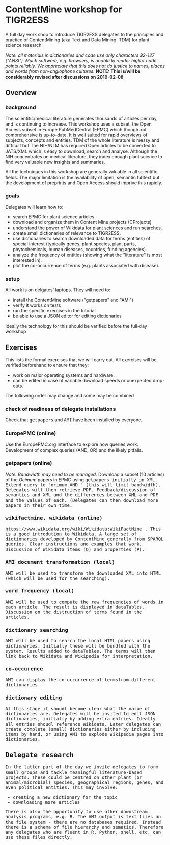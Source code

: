 # ContentMine workshop for TIGR2ESS

A full day work shop to introduce TIGR2ESS delegates to the principles and practice of ContentMining (aka Text and Data Mining, TDM) for plant science 
research.

*Note: all materials in dictionaries and code use only characters 32-127 ("ANSI"). Much software, e.g. browsers, is unable to render higher code points reliably. We appreciate that this does not do justice to names, places and words from non-anglophone cultures.*
**NOTE: This is/will be considerably revised after discussions on 2019-02-08**

## Overview

### background
The scientific/medical literature generates thousands of articles per day, and is continuing to increase. This workshop uses a subset, 
the Open Access subset in Europe PubMedCentral (EPMC) which though not comprehensive is up-to-date. It is well suited for rapid overviews 
of subjects, concepts and entities. TDM of the whole literature is messy and difficult but The NIH/NLM has required Open articles to be 
converted to JATS/XML which is easy to download, search and analyse. Although the NIH concentrates on medical literature, they index
enough plant science to find very valuable new insights and summaries.

All the techniques in this workshop are generally valuable in all scientific fields. The major limitation is the availability of open, 
semantic fulltext but the development of preprints and Open Access should imprive this rapidly.

### goals
Delegates will learn how to:
 * search EPMC for plant science articles
 * download and organize them in Content Mine projects (CProjects)
 * understand the power of Wikidata for plant sciences and run searches.
 * create small dictionaries of relevance to TIGR2ESS. 
 * use dictionaries to search downloaded data for terms (entities) of special interest (typically genes, plant species, plant parts, phytochemicals, human diseases,
   countries, funding agencies).
 * analyze the frequency of entities (showing what the "literature" is most interested in).
 * plot the co-occurrence of terms (e.g. plants associated with disease).

### setup
All work is on delgates' laptops. They will need to:
 * install the ContentMine software ("getpapers" and "AMI")
 * verify it works on tests
 * run the specific exercises in the tutorial
 * be able to use a JSON editor for editing dictionaries
 
 Ideally the technology for this should be varified before the full-day workshop
 
 ## Exercises 
This lists the formal exercises that we will carry out. All exercises will be verified beforehand to ensure that they:
 * work on major operating systems and hardware. 
 * can be edited in case of variable download speeds or unexpected drop-outs.
 
 The following order may change and some may be combined
 
 ### check of readiness of delegate installations
 Check that <tt>getpapers</tt> and <tt>AMI</tt> have been installed by everyone.

 ### EuropePMC (online)
 Use the EuropePMC.org interface to explore how queries work. Development of complex queries (AND, OR) and the likely pitfalls. 

 ### getpapers (online)
  *Note. Bandwidth may need to be managed.* Download a subset (10 articles) of the *Ocimum* papers in EPMC using <tt>getpapers<tt> initially in XML. Extend query to "ocimum AND <country>" (this will limit bandwidth). Delegates will then retrieve PDF.  Feedback/discussion of semantics and  XML and the differences between XML and PDF and the values of each. (Delegates can then download more papers in their own time. 
 
 ### wikifactmine, wikidata (online)
 https://www.wikidata.org/wiki/Wikidata:WikiFactMine . This is a good introdution to Wikidata. A large set of dictionaries developed by ContentMine generally from SPARQL queries.  Clear instructions and examples that work.
Discussion of Wikidata items (Q) and properties (P).

 ### AMI document transformation (local)
 <tt>AMI</tt> will be used to transform the downloaded XML into HTML (which will be used for the searching). 
 
 ### word frequency (local)
 <tt>AMI</tt> will be used to compute the raw frequencies of words in each article. The result is displayed in <tt>dataTables</tt>. Discussion on the distruction of terms found in the articles.

 ### dictionary searching
 <tt>AMI</tt> will be used to search the local HTML papers using *dictionaries*. Initially these will be bundled with the system. Results added to <tt>dataTables</tt>.
The terms will then link back to Wikidata and Wikipedia for interpretation.

 ### co-occurence
 <tt>AMI</tt> can display the co-occurrence of termsfrom different dictionaries.

 ### dictionary editing
At this stage it shoudl become clear what the value of dictionaries are. Delegates will be invited to edit JSON dictionaries, initially by adding extra entries. Ideally all entries shoudl reference Wikidata.
Later delegates can create complete (small) dictionaries either by including items by hand, or using AMI to explode Wikipedia pages into dictionaries.

## Delegate research
In the latter part of the day we invite delegates to form small groups and tackle meaningful literature-based projects. These could be centred on other plant (or animal/microbial) species, geographical regions, genes, and even political entities. This may involve:
 * creating a new dictionary for the topic
 * downloading more articles 
 
 There is also the opportunity to use other downstream analysis programs, e.g. R. The <tt>AMI</tt> output is text files on the file system - there are no databases required. Instead there is a schema of file hierarchy and sematics. Therefore any delegates who are fluent in R, Python, shell, etc. can use these files directly.

 
 

